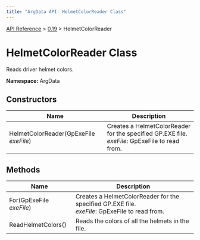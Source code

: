 ```yaml
---
title: "ArgData API: HelmetColorReader Class"
---
```


[API Reference](/argdata/api) &gt; [0.19](/argdata/api/0.19) &gt; HelmetColorReader

# HelmetColorReader Class

Reads driver helmet colors.

**Namespace:** ArgData

## Constructors

<table class="table table-bordered table-striped ">
<thead>
  <tr>
    <th>Name</th>
    <th>Description</th>
  </tr>
</thead>
<tbody>
  <tr>
    <td>HelmetColorReader(GpExeFile <em>exeFile</em>)</td>
    <td>Creates a HelmetColorReader for the specified GP.EXE file.<br /><em>exeFile</em>: GpExeFile to read from.<br /></td>
  </tr>
</tbody>
</table>


## Methods

<table class="table table-bordered table-striped ">
<thead>
  <tr>
    <th>Name</th>
    <th>Description</th>
  </tr>
</thead>
<tbody>
  <tr>
    <td>For(GpExeFile <em>exeFile</em>)</td>
    <td>Creates a HelmetColorReader for the specified GP.EXE file.<br /><em>exeFile</em>: GpExeFile to read from.<br /></td>
  </tr>
  <tr>
    <td>ReadHelmetColors()</td>
    <td>Reads the colors of all the helmets in the file.</td>
  </tr>
</tbody>
</table>


